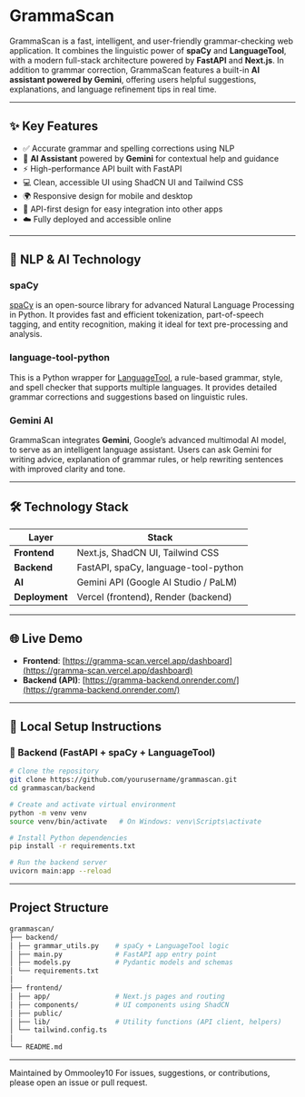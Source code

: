 # GrammaScan

GrammaScan is a fast, intelligent, and user-friendly grammar-checking web application. It combines the linguistic power of **spaCy** and **LanguageTool**, with a modern full-stack architecture powered by **FastAPI** and **Next.js**. In addition to grammar correction, GrammaScan features a built-in **AI assistant powered by Gemini**, offering users helpful suggestions, explanations, and language refinement tips in real time.

---

## ✨ Key Features

- ✅ Accurate grammar and spelling corrections using NLP
- 🧠 **AI Assistant** powered by **Gemini** for contextual help and guidance
- ⚡ High-performance API built with FastAPI
- 💻 Clean, accessible UI using ShadCN UI and Tailwind CSS
- 🌍 Responsive design for mobile and desktop
- 🔌 API-first design for easy integration into other apps
- ☁️ Fully deployed and accessible online

---

## 🧠 NLP & AI Technology

### spaCy
[spaCy](https://spacy.io/) is an open-source library for advanced Natural Language Processing in Python. It provides fast and efficient tokenization, part-of-speech tagging, and entity recognition, making it ideal for text pre-processing and analysis.

### language-tool-python
This is a Python wrapper for [LanguageTool](https://languagetool.org/), a rule-based grammar, style, and spell checker that supports multiple languages. It provides detailed grammar corrections and suggestions based on linguistic rules.

### Gemini AI
GrammaScan integrates **Gemini**, Google’s advanced multimodal AI model, to serve as an intelligent language assistant. Users can ask Gemini for writing advice, explanation of grammar rules, or help rewriting sentences with improved clarity and tone.

---

## 🛠 Technology Stack

| Layer       | Stack                                      |
|-------------|--------------------------------------------|
| **Frontend**| Next.js, ShadCN UI, Tailwind CSS           |
| **Backend** | FastAPI, spaCy, language-tool-python       |
| **AI**      | Gemini API (Google AI Studio / PaLM)       |
| **Deployment** | Vercel (frontend), Render (backend)     |

---

## 🌐 Live Demo

- **Frontend**: [https://gramma-scan.vercel.app/dashboard](https://gramma-scan.vercel.app/dashboard)  
- **Backend (API)**: [https://gramma-backend.onrender.com/](https://gramma-backend.onrender.com/)

---

## 🚀 Local Setup Instructions

### 🔹 Backend (FastAPI + spaCy + LanguageTool)

```bash
# Clone the repository
git clone https://github.com/yourusername/grammascan.git
cd grammascan/backend

# Create and activate virtual environment
python -m venv venv
source venv/bin/activate   # On Windows: venv\Scripts\activate

# Install Python dependencies
pip install -r requirements.txt

# Run the backend server
uvicorn main:app --reload
```

---

## Project Structure

```bash
grammascan/
├── backend/
│ ├── grammar_utils.py    # spaCy + LanguageTool logic
│ ├── main.py             # FastAPI app entry point
│ ├── models.py           # Pydantic models and schemas
│ └── requirements.txt 
│
├── frontend/
│ ├── app/                # Next.js pages and routing
│ ├── components/         # UI components using ShadCN
│ ├── public/ 
│ ├── lib/                # Utility functions (API client, helpers)
│ └── tailwind.config.ts 
│
└── README.md 
```

---

Maintained by Ommooley10
For issues, suggestions, or contributions, please open an issue or pull request.
